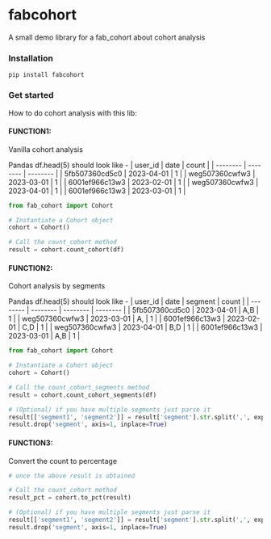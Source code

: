 # fabcohort
A small demo library for a fab_cohort about cohort analysis

### Installation
```
pip install fabcohort
```

### Get started
How to do cohort analysis with this lib:

#### **FUNCTION1**: 
Vanilla cohort analysis 

Pandas df.head(5) should look like - 
| user_id | date | count |
| -------- | -------- | -------- |
| 5fb507360cd5c0   | 2023-04-01   | 1   |
| weg507360cwfw3   | 2023-03-01   | 1   |
| 6001ef966c13w3   | 2023-02-01   | 1   |
| weg507360cwfw3   | 2023-04-01   | 1   |
| 6001ef966c13w3   | 2023-03-01   | 1   |

```Python
from fab_cohort import Cohort

# Instantiate a Cohort object
cohort = Cohort()

# Call the count_cohort method
result = cohort.count_cohort(df)

```

#### **FUNCTION2**: 
Cohort analysis by segments

Pandas df.head(5) should look like - 
| user_id | date | segment | count |
| -------- | -------- | -------- | -------- |
| 5fb507360cd5c0   | 2023-04-01   | A,B   | 1   |
| weg507360cwfw3   | 2023-03-01   | A,    | 1   |
| 6001ef966c13w3   | 2023-02-01   | C,D   | 1   |
| weg507360cwfw3   | 2023-04-01   | B,D   | 1   |
| 6001ef966c13w3   | 2023-03-01   | A,B   | 1   |

```Python
from fab_cohort import Cohort

# Instantiate a Cohort object
cohort = Cohort()

# Call the count_cohort_segments method
result = cohort.count_cohort_segments(df)

# (Optional) if you have multiple segments just parse it
result[['segment1', 'segment2']] = result['segment'].str.split(',', expand=True)
result.drop('segment', axis=1, inplace=True)

```

#### **FUNCTION3**: 
Convert the count to percentage

```Python
# once the above result is obtained

# Call the count_cohort method
result_pct = cohort.to_pct(result)

# (Optional) if you have multiple segments just parse it
result[['segment1', 'segment2']] = result['segment'].str.split(',', expand=True)
result.drop('segment', axis=1, inplace=True)

```